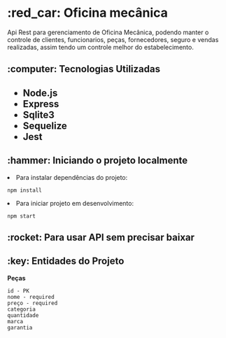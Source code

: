 <h1> :red_car: Oficina mecânica</h1>
Api Rest para gerenciamento de Oficina Mecânica, podendo manter o controle de clientes, funcionarios, peças, fornecedores, seguro e vendas realizadas,
assim tendo um controle melhor do estabelecimento.

<h2>:computer: Tecnologias Utilizadas<h2>
<ul>
    <li>Node.js</li>
    <li>Express</li>
    <li>Sqlite3</li>
    <li>Sequelize</li>
    <li>Jest</li>
</ul>

<h2>:hammer: Iniciando o projeto localmente</h2>
<li>Para instalar dependências do projeto:</li>
    
```  
npm install
```
    
<li>Para iniciar projeto em desenvolvimento:</li>
    
```  
npm start
```  
    
    
<h2>:rocket: Para usar API sem precisar baixar </h2>

    
<h2>:key: Entidades do Projeto</h2>
    <p><b>Peças</b></p>
    
    id - PK
    nome - required
    preço - required
    categoria
    quantidade
    marca
    garantia
